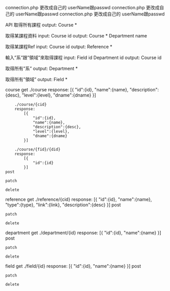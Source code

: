 connection.php 更改成自己的 userName跟passwd
connection.php 更改成自己的 userName跟passwd
connection.php 更改成自己的 userName跟passwd



API
取得所有課程
	output:
		Course *

取得某課程資料
	input:
		Course id
	output:
		Course *
		Department name

取得某課程Ref
	input:
		Course id
	output:
		Reference *

輸入”系”跟”領域”來取得課程
	input:
		Field id
		Department id
	output:
		Course id

取得所有”系”
	output:
		Department *
	
取得所有”領域”
	output:
		Field *

course
	get
		./course
		response:
			[{
				"id":{id},
				"name":{name},
				"description":{desc},
				"level":{level},
				"dname":{dname}
			}]

		./course/{cid}
		response:
			[{
				"id":{id},
				"name":{name},
				"description":{desc},
				"level":{level},
				"dname":{dname}
			}]

		./course/{fid}/{did}
		response:
			[{
				"id":{id}
			}]
	post

	patch
	
	delete

reference
	get
		./reference/{cid}
		response:
			[{
				"id":{id},
				"name":{name},
				"type":{type},
				"link":{link},
				"description":{desc}
			}]
	post

	patch
	
	delete
	
department
	get
		./department/{id}
		response:
			[{
				"id":{id},
				"name":{name}
			}]
	post

	patch
	
	delete

field
	get
		./field/{id}
		response:
			[{
				"id":{id},
				"name":{name}
			}]
	post

	patch
	
	delete